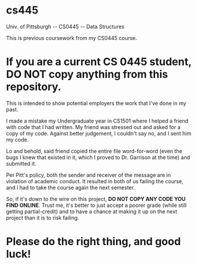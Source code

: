 # cs445
Univ. of Pittsburgh -- CS0445 -- Data Structures

This is previous coursework from my CS0445 course.

# If you are a current CS 0445 student, **DO NOT** copy anything from this repository.

This is intended to show potential employers the work that I've done in my past.

I made a mistake my Undergraduate year in CS1501 where I helped a friend with code that I had written.
My friend was stressed out and asked for a copy of my code. Against better judgement, I couldn't say no, and I sent him my code.

Lo and behold, said friend copied the entire file word-for-word (even the bugs I knew that existed in it, which I proved to Dr. Garrison at the time) and submitted it.

Per Pitt's policy, both the sender and receiver of the message are in violation of academic conduct. It resulted in both of us failing the course, and I had to take the course again the next semester.

So, if it's down to the wire on this project, **DO NOT COPY ANY CODE YOU FIND ONLINE**. Trust me, it's better to just accept a poorer grade (while still getting partial-credit) and to have a chance at making it up on the next project than it is to risk failing.

# Please do the right thing, and good luck!
